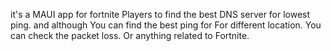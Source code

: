 it's a MAUI app for fortnite Players to find the best DNS server for lowest ping. and although You can find the best ping for For different location. You can check the packet loss. Or anything related to Fortnite.
